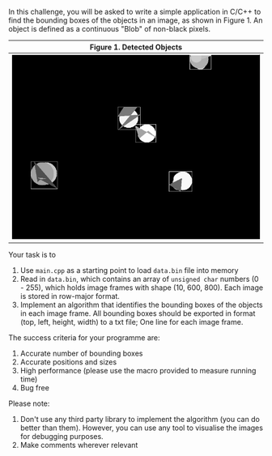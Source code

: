 In this challenge, you will be asked to write a simple application in C/C++ to find the bounding boxes of the objects in an
image, as shown in Figure 1. An object is defined as a continuous "Blob" of non-black pixels.

| Figure 1.  Detected Objects       |
| ------------- |
|  ![Object Detection](image.png "Object Detection Simple") |

Your task is to

1. Use `main.cpp` as a starting point to load `data.bin` file into memory
2. Read in `data.bin`, which contains an array of `unsigned char` numbers (0 - 255), which holds image frames with shape (10, 600, 800). Each image is stored in row-major format.
3. Implement an algorithm that identifies the bounding boxes of the objects in each image frame. 
All bounding boxes should be exported in format (top, left, height, width) to a txt file; One line for each image frame.

The success criteria for your programme are:

1. Accurate number of bounding boxes
2. Accurate positions and sizes
3. High performance (please use the macro provided to measure running time)
4. Bug free

Please note:

1. Don't use any third party library to implement the algorithm (you can do better than them). However, you can use any tool to visualise the images for debugging purposes.
2. Make comments wherever relevant
